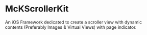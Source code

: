 McKScrollerKit
==============

An iOS Framework dedicated to create a scroller view with dynamic contents (Preferably Images &amp; Virtual Views) with page indicator.
